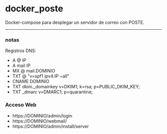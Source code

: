 # docker_poste

Docker-compose para desplegar un servidor de correo con POSTE.

---

### notas

Registros DNS:
- A @ IP
- A mail IP
- MX @ mail.DOMINIO
- TXT @ "v=spf1 ipv4:IP ~all" 
- CNAME DOMINIO
- TXT dkim._domainkey v=DKIM1; k=rsa; p=PUBLIC_DKIM_KEY;
- TXT _dmarc v=DMARC1; p=quarantine;

### Acceso Web

- https://DOMINIO/admin/login
- https://DOMINIO/webmail/
- https://DOMINIO/admin/install/server
